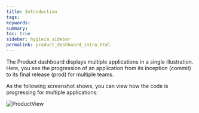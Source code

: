 ```yaml
---
title: Introduction
tags:
keywords:
summary:
toc: true
sidebar: hygieia_sidebar
permalink: product_dashboard_intro.html
---
```


The Product dashboard displays multiple applications in a single illustration. Here, you see the progression of an application from its inception (commit) to its final release (prod) for multiple teams.

As the following screenshot shows, you can view how the code is progressing for multiple applications:

![ProductView](https://hygieia.github.io/Hygieia/media/images/apiup.png/Hygieia/media/images/Screenshots/hygieia-product-dashboard.png)
